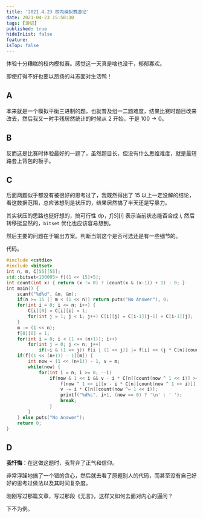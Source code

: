 ```yaml
---
title: '2021.4.23 校内模拟赛游记'
date: 2021-04-23 15:58:30
tags: [游记]
published: true
hideInList: false
feature: 
isTop: false
---
```

体验十分糟糕的校内模拟赛。感觉这一天真是啥也没干，郁郁寡欢。

即使打得不好也要以昂扬的斗志面对生活鸭！

<!-- more -->

## A

本来就是一个模拟平衡三进制的题，也就普及组一二题难度，结果比赛时题目改来改去，然后我又一时手残居然统计的时候从 $2$ 开始，于是 $100 \rightarrow 0$。

## B

反而这是比赛时体验最好的一题了，虽然题目长，但没有什么思维难度，就是最短路套上背包的板子。

## C

后面两题似乎都没有被很好的思考过了，我既然得出了 $15$ 以上一定没解的结论，看这数据范围，总应该想到是状压的，结果居然搞了半天还是写暴力。

其实状压的思路也挺好想的，搞可行性 dp，$f[S][i]$ 表示当前状态能否合成 $i$, 然后转移挺显然的，`bitset` 优化也应该容易想到。

然后主要的问题在于输出方案。判断当前这个是否可选还是有一些细节的。

代码。

```cpp
#include <cstdio>
#include <bitset>
int n, m, C[55][55];
std::bitset<100005> f[(1 << 15)+5];
int count(int x) { return (x != 0) ? (count(x & (x-1)) + 1) : 0; }
int main() {
    scanf("%d%d", &n, &m);
    if(n >= 15 || m < (1 << n)) return puts("No Answer"), 0;
    for(int i = 0; i <= n; i++) {
        C[i][0] = C[i][i] = 1;
        for(int j = 1; j < i; j++) C[i][j] = C[i-1][j-1] + C[i-1][j];
    }
    m -= (1 << n);
    f[0][0] = 1;
    for(int i = 0; i < (1 << (n+1)); i++)
        for(int j = 0; j <= n; j++)
            if(~i & (1 << j)) f[i | (1 << j)] |= f[i] << (j * C[n][count(i)]);
    if(f[(1 << (n+1)) - 1][m]) {
        int now = (1 << (n+1)) - 1, v = m;
        while(now) {
            for(int i = n; i >= 0; --i)
                if(now & 1 << i && v - i * C[n][count(now ^ 1 << i)] >= 0 &&
                    f[now ^ 1 << i][v - i * C[n][count(now ^ 1 << i)]]) {
                    v -= i * C[n][count(now ^= 1 << i)];
                    printf("%d%c", i+1, (now == 0) ? '\n' : ' ');
                    break;
                }
        }
    } else puts("No Answer");
    return 0;
}

```

## D

**我忏悔**：在这做这题时，我背弃了正气和信仰。

非常浮躁地搞了一个错的贪心，然后就去看了原题别人的代码，而甚至没有自己好好的思考过做法以及其时间复杂度。

刚刚写过那篇文章，写过那段《无言》，这样又如何去面对内心的逼问？

下不为例。